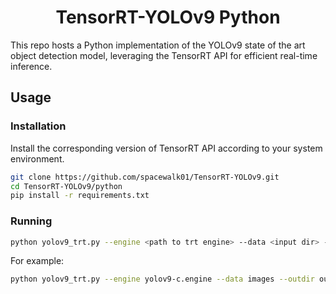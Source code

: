 <h1 align="center"><span>TensorRT-YOLOv9 Python</span></h1>

This repo hosts a Python implementation of the YOLOv9 state of the art object detection model, leveraging the TensorRT API for efficient real-time inference.

## Usage 

### Installation

Install the corresponding version of TensorRT API according to your system environment.
```bash
git clone https://github.com/spacewalk01/TensorRT-YOLOv9.git
cd TensorRT-YOLOv9/python
pip install -r requirements.txt
```

### Running

```bash
python yolov9_trt.py --engine <path to trt engine> --data <input dir> --outdir <outdir> 
```

For example:
```bash
python yolov9_trt.py --engine yolov9-c.engine --data images --outdir output
```
